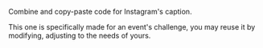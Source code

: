 Combine and copy-paste code for Instagram's caption.

This one is specifically made for an event's challenge, you may reuse it by modifying, adjusting to the needs of yours.
